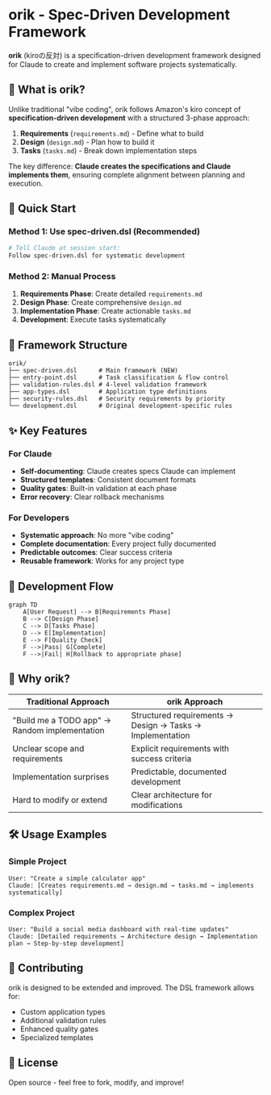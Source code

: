 # orik - Spec-Driven Development Framework

**orik** (kiroの反対) is a specification-driven development framework designed for Claude to create and implement software projects systematically.

## 🎯 What is orik?

Unlike traditional "vibe coding", orik follows Amazon's kiro concept of **specification-driven development** with a structured 3-phase approach:

1. **Requirements** (`requirements.md`) - Define what to build
2. **Design** (`design.md`) - Plan how to build it  
3. **Tasks** (`tasks.md`) - Break down implementation steps

The key difference: **Claude creates the specifications and Claude implements them**, ensuring complete alignment between planning and execution.

## 🚀 Quick Start

### Method 1: Use spec-driven.dsl (Recommended)

```bash
# Tell Claude at session start:
Follow spec-driven.dsl for systematic development
```

### Method 2: Manual Process

1. **Requirements Phase**: Create detailed `requirements.md`
2. **Design Phase**: Create comprehensive `design.md`
3. **Implementation Phase**: Create actionable `tasks.md`
4. **Development**: Execute tasks systematically

## 📁 Framework Structure

```
orik/
├── spec-driven.dsl      # Main framework (NEW)
├── entry-point.dsl      # Task classification & flow control
├── validation-rules.dsl # 4-level validation framework
├── app-types.dsl        # Application type definitions
├── security-rules.dsl   # Security requirements by priority
└── development.dsl      # Original development-specific rules
```

## ✨ Key Features

### For Claude
- **Self-documenting**: Claude creates specs Claude can implement
- **Structured templates**: Consistent document formats
- **Quality gates**: Built-in validation at each phase
- **Error recovery**: Clear rollback mechanisms

### For Developers
- **Systematic approach**: No more "vibe coding"
- **Complete documentation**: Every project fully documented
- **Predictable outcomes**: Clear success criteria
- **Reusable framework**: Works for any project type

## 🔄 Development Flow

```mermaid
graph TD
    A[User Request] --> B[Requirements Phase]
    B --> C[Design Phase]
    C --> D[Tasks Phase]
    D --> E[Implementation]
    E --> F[Quality Check]
    F -->|Pass| G[Complete]
    F -->|Fail| H[Rollback to appropriate phase]
```

## 🎯 Why orik?

| Traditional Approach | orik Approach |
|---------------------|---------------|
| "Build me a TODO app" → Random implementation | Structured requirements → Design → Tasks → Implementation |
| Unclear scope and requirements | Explicit requirements with success criteria |
| Implementation surprises | Predictable, documented development |
| Hard to modify or extend | Clear architecture for modifications |

## 🛠 Usage Examples

### Simple Project
```
User: "Create a simple calculator app"
Claude: [Creates requirements.md → design.md → tasks.md → implements systematically]
```

### Complex Project  
```
User: "Build a social media dashboard with real-time updates"
Claude: [Detailed requirements → Architecture design → Implementation plan → Step-by-step development]
```

## 🤝 Contributing

orik is designed to be extended and improved. The DSL framework allows for:
- Custom application types
- Additional validation rules
- Enhanced quality gates
- Specialized templates

## 📄 License

Open source - feel free to fork, modify, and improve!